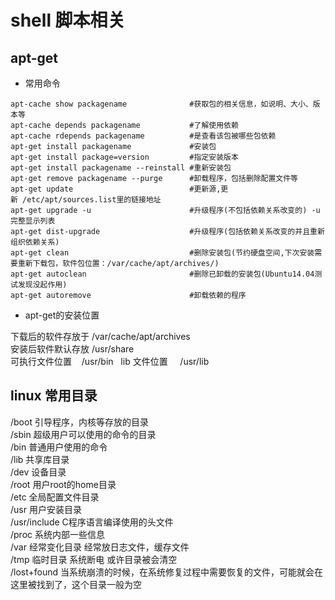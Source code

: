 # shell 脚本相关

## apt-get
* 常用命令
```shell
apt-cache show packagename              #获取包的相关信息，如说明、大小、版本等
apt-cache depends packagename           #了解使用依赖
apt-cache rdepends packagename          #是查看该包被哪些包依赖
apt-get install packagename             #安装包
apt-get install package=version         #指定安装版本
apt-get install packagename --reinstall #重新安装包
apt-get remove packagename --purge      #卸载程序，包括删除配置文件等
apt-get update                          #更新源,更新 /etc/apt/sources.list里的链接地址
apt-get upgrade -u                      #升级程序(不包括依赖关系改变的) -u 完整显示列表
apt-get dist-upgrade                    #升级程序(包括依赖关系改变的并且重新组织依赖关系)
apt-get clean                           #删除安装包(节约硬盘空间,下次安装需要重新下载包，软件包位置：/var/cache/apt/archives/)
apt-get autoclean                       #删除已卸载的安装包(Ubuntu14.04测试发现没起作用)
apt-get autoremove                      #卸载依赖的程序
```

* apt-get的安装位置  

下载后的软件存放于 /var/cache/apt/archives  
安装后软件默认存放 /usr/share  
可执行文件位置    /usr/bin   
lib 文件位置     /usr/lib  

## linux 常用目录
/boot 引导程序，内核等存放的目录  
/sbin 超级用户可以使用的命令的目录  
/bin 普通用户使用的命令  
/lib 共享库目录  
/dev 设备目录  
/root 用户root的home目录  
/etc 全局配置文件目录  
/usr 用户安装目录  
/usr/include C程序语言编译使用的头文件  
/proc 系统内部一些信息  
/var 经常变化目录 经常放日志文件，缓存文件  
/tmp 临时目录 系统断电 或许目录被会清空  
/lost+found 当系统崩溃的时候，在系统修复过程中需要恢复的文件，可能就会在这里被找到了，这个目录一般为空  
